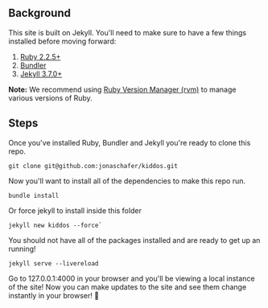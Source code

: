 ## Background

This site is built on Jekyll. You'll need to make sure to have a few things installed before moving forward:

1. [Ruby 2.2.5+](https://www.ruby-lang.org/en/documentation/installation/)
1. [Bundler](http://bundler.io/)
1. [Jekyll 3.7.0+](https://jekyllrb.com/docs/installation/)

**Note:** We recommend using [Ruby Version Manager (rvm)](https://rvm.io/rvm/install) to manage various versions of Ruby.


## Steps

Once you've installed Ruby, Bundler and Jekyll you're ready to clone this repo.

```
git clone git@github.com:jonaschafer/kiddos.git
```

Now you'll want to install all of the dependencies to make this repo run.

```
bundle install
```

Or force jekyll to install inside this folder
```
jekyll new kiddos --force`
```

You should not have all of the packages installed and are ready to get up an running!

```
jekyll serve --livereload
```

Go to 127.0.0.1:4000 in your browser and you'll be viewing a local instance of the site! Now you can make updates to the site and see them change instantly in your browser! :rocket:
